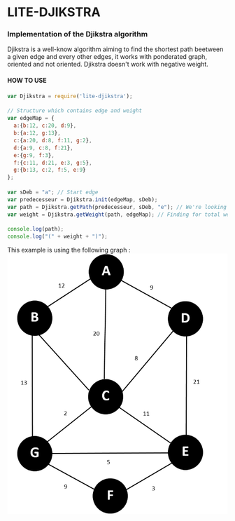 # LITE-DJIKSTRA
### Implementation of the Djikstra algorithm

Djikstra is a well-know algorithm aiming to find the shortest path beetween a given edge and every other edges, it works with ponderated graph, oriented and not oriented.
Djikstra doesn't work with negative weight.

#### HOW TO USE
```javascript
var Djikstra = require('lite-djikstra');

// Structure which contains edge and weight
var edgeMap = {
  a:{b:12, c:20, d:9},
  b:{a:12, g:13},
  c:{a:20, d:8, f:11, g:2},
  d:{a:9, c:8, f:21},
  e:{g:9, f:3},
  f:{c:11, d:21, e:3, g:5},
  g:{b:13, c:2, f:5, e:9}
};

var sDeb = "a"; // Start edge
var predecesseur = Djikstra.init(edgeMap, sDeb);
var path = Djikstra.getPath(predecesseur, sDeb, "e"); // We're looking for the shorter path to e
var weight = Djikstra.getWeight(path, edgeMap); // Finding for total weight

console.log(path);
console.log("(" + weight + ")");

```
This example is using the following graph :
![Image of used graph](/graph.png)
